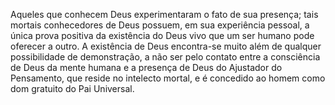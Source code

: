 ﻿Aqueles que conhecem Deus experimentaram o fato de sua presença; tais mortais conhecedores de Deus possuem, em sua experiência pessoal, a única prova positiva da existência do Deus vivo que um ser humano pode oferecer a outro. A existência de Deus encontra-se muito além de qualquer possibilidade de demonstração, a não ser pelo contato entre a consciência de Deus da mente humana e a presença de Deus do Ajustador do Pensamento, que reside no intelecto mortal, e é concedido ao homem como dom gratuito do Pai Universal.<BR>